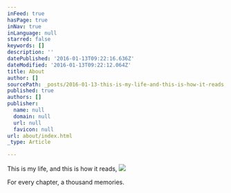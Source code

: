 ```yaml
---
inFeed: true
hasPage: true
inNav: true
inLanguage: null
starred: false
keywords: []
description: ''
datePublished: '2016-01-13T09:22:16.636Z'
dateModified: '2016-01-13T09:22:12.064Z'
title: About
author: []
sourcePath: _posts/2016-01-13-this-is-my-life-and-this-is-how-it-reads.md
published: true
authors: []
publisher:
  name: null
  domain: null
  url: null
  favicon: null
url: about/index.html
_type: Article

---
```

This is my life, and this is how it reads,
![](https://s3-us-west-2.amazonaws.com/the-grid-img/p/2878145e5550312a99822b9f0397c8b03d528d18.png)

For every chapter, a thousand memories.